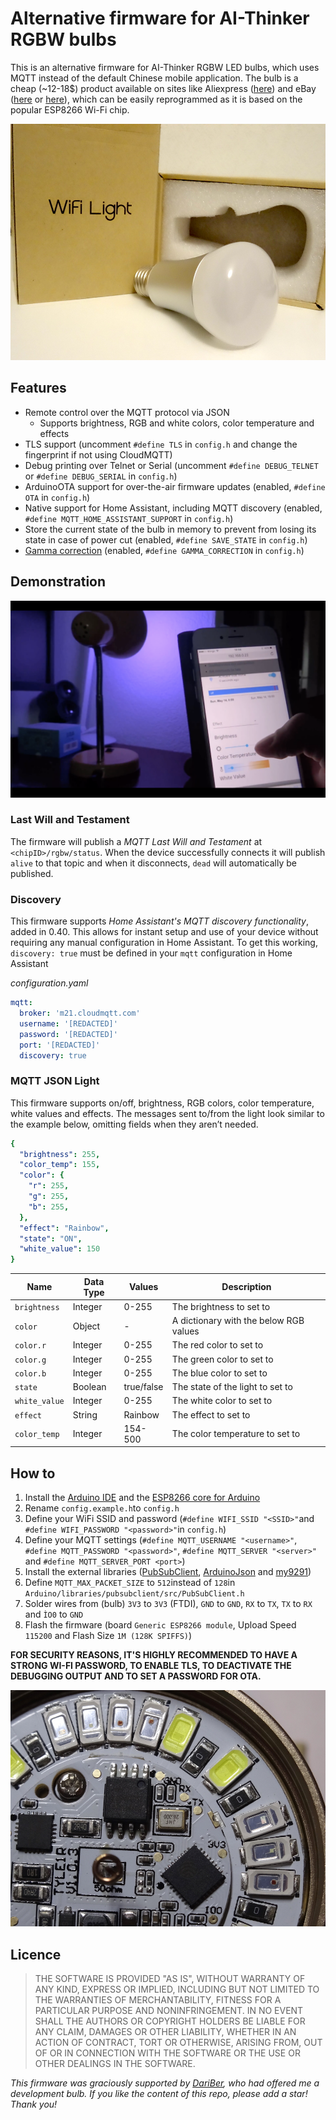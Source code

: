 # Alternative firmware for AI-Thinker RGBW bulbs

This is an alternative firmware for AI-Thinker RGBW LED bulbs, which uses MQTT instead of the default Chinese mobile application. The bulb is a cheap (~12-18$) product available on sites like Aliexpress ([here](https://www.aliexpress.com/item/DIY-Wifi-LED-Bulb-E27-5W-AC110-240V-lampada-LED-Dimmable-Bulb-Lamp-Remote-Control-Led/32740055347.html?spm=2114.10010108.1000013.4.P25xWH&scm=1007.13339.33317.0&pvid=7153dc2f-cf5f-4aae-904a-0bbea7dd8130&tpp=1&aff_platform=link-c-tool&cpt=1494357650729&sk=ybuVN3n&aff_trace_key=36cdbdb111d04acf9cc7acdb2f38f2a8-1494357650729-08203-ybuVN3n)) and eBay ([here](http://www.ebay.com/itm/Noduino-Open-Light-LED-Smart-Bulb-Color-E27-7W-WiFi-ESP8266-MQTT-/222491267554?rmvSB=true) or [here](http://www.ebay.com/itm/2pcs-Lot-Noduino-Open-Light-LED-Smart-Bulb-Color-E27-7W-WiFi-ESP8266-MQTT-/222486566367?&rmvSB=true)), which can be easily reprogrammed as it is based on the popular ESP8266 Wi-Fi chip.

![Design](images/Design.JPG)

## Features
- Remote control over the MQTT protocol via JSON
  - Supports brightness, RGB and white colors, color temperature and effects
- TLS support (uncomment `#define TLS` in `config.h` and change the fingerprint if not using CloudMQTT)
- Debug printing over Telnet or Serial (uncomment `#define DEBUG_TELNET` or `#define DEBUG_SERIAL` in `config.h`)
- ArduinoOTA support for over-the-air firmware updates (enabled, `#define OTA` in `config.h`)
- Native support for Home Assistant, including MQTT discovery (enabled, `#define MQTT_HOME_ASSISTANT_SUPPORT` in `config.h`)
- Store the current state of the bulb in memory to prevent from losing its state in case of power cut (enabled, `#define SAVE_STATE` in `config.h`)
- [Gamma correction](https://learn.adafruit.com/led-tricks-gamma-correction/the-issue) (enabled, `#define GAMMA_CORRECTION` in `config.h`)

## Demonstration

[![Home Assistant + MQTT + 10$ RGBW Bulb](images/Youtube.png)](https://www.youtube.com/watch?v=xIR5uHMbAZ4 "Home Assistant + MQTT + 10$ RGBW Bulb")

### Last Will and Testament

The firmware will publish a *MQTT Last Will and Testament* at `<chipID>/rgbw/status`.
When the device successfully connects it will publish `alive` to that topic and when it disconnects, `dead` will automatically be published.

### Discovery

This firmware supports *Home Assistant's MQTT discovery functionality*, added in 0.40.
This allows for instant setup and use of your device without requiring any manual configuration in Home Assistant.
To get this working, `discovery: true` must be defined in your `mqtt` configuration in Home Assistant

*configuration.yaml*

```yaml
mqtt:
  broker: 'm21.cloudmqtt.com'
  username: '[REDACTED]'
  password: '[REDACTED]'
  port: '[REDACTED]'
  discovery: true
```

### MQTT JSON Light
This firmware supports on/off, brightness, RGB colors, color temperature, white values and effects. The messages sent to/from the light look similar to the example below, omitting fields when they aren’t needed.

```yaml
{
  "brightness": 255,
  "color_temp": 155,
  "color": {
    "r": 255,
    "g": 255,
    "b": 255,
  },
  "effect": "Rainbow",
  "state": "ON",
  "white_value": 150
}
```

| Name          | Data Type | Values     | Description
|---------------|-----------|------------|------------------------------------------------------------|
| `brightness`  | Integer   | 0-255      | The brightness to set to                                   |
| `color`       | Object    | -          | A dictionary with the below RGB values                     |
| `color.r`     | Integer   | 0-255      | The red color to set to                                    |
| `color.g`     | Integer   | 0-255      | The green color to set to                                  |
| `color.b`     | Integer   | 0-255      | The blue color to set to                                   |
| `state`       | Boolean   | true/false | The state of the light to set to                           |
| `white_value` | Integer   | 0-255      | The white color to set to                                  |
| `effect`      | String    | Rainbow    | The effect to set to                                       |
| `color_temp`  | Integer   | 154-500    | The color temperature to set to                            |

## How to
1. Install the [Arduino IDE](https://www.arduino.cc/en/Main/Software) and the [ESP8266 core for Arduino](https://github.com/esp8266/Arduino)
2. Rename `config.example.h`to `config.h`
3. Define your WiFi SSID and password (`#define WIFI_SSID "<SSID>"`and `#define WIFI_PASSWORD "<password>"`in `config.h`)
4. Define your MQTT settings (`#define MQTT_USERNAME "<username>"`, `#define MQTT_PASSWORD "<password>"`, `#define MQTT_SERVER "<server>"` and `#define MQTT_SERVER_PORT <port>`)
5. Install the external libraries ([PubSubClient](https://github.com/knolleary/pubsubclient), [ArduinoJson](https://github.com/bblanchon/ArduinoJson) and [my9291](https://github.com/xoseperez/my9291))
5. Define `MQTT_MAX_PACKET_SIZE` to `512`instead of `128`in `Arduino/libraries/pubsubclient/src/PubSubClient.h`
6. Solder wires from (bulb) `3V3` to `3V3` (FTDI), `GND` to `GND`, `RX` to `TX`, `TX` to `RX` and `ÌO0` to `GND`
7. Flash the firmware (board `Generic ESP8266 module`, Upload Speed `115200` and Flash Size `1M (128K SPIFFS)`)

**FOR SECURITY REASONS, IT'S HIGHLY RECOMMENDED TO HAVE A STRONG WI-FI PASSWORD, TO ENABLE TLS, TO DEACTIVATE THE DEBUGGING OUTPUT AND TO SET A PASSWORD FOR OTA.**

![Design](images/PCB.JPG)

## Licence
> THE SOFTWARE IS PROVIDED "AS IS", WITHOUT WARRANTY OF ANY KIND, EXPRESS OR
  IMPLIED, INCLUDING BUT NOT LIMITED TO THE WARRANTIES OF MERCHANTABILITY,
  FITNESS FOR A PARTICULAR PURPOSE AND NONINFRINGEMENT. IN NO EVENT SHALL THE
  AUTHORS OR COPYRIGHT HOLDERS BE LIABLE FOR ANY CLAIM, DAMAGES OR OTHER
  LIABILITY, WHETHER IN AN ACTION OF CONTRACT, TORT OR OTHERWISE, ARISING FROM,
  OUT OF OR IN CONNECTION WITH THE SOFTWARE OR THE USE OR OTHER DEALINGS IN THE
  SOFTWARE.

*This firmware was graciously supported by [DariBer](https://github.com/DariBer), who had offered me a development bulb. If you like the content of this repo, please add a star! Thank you!*

